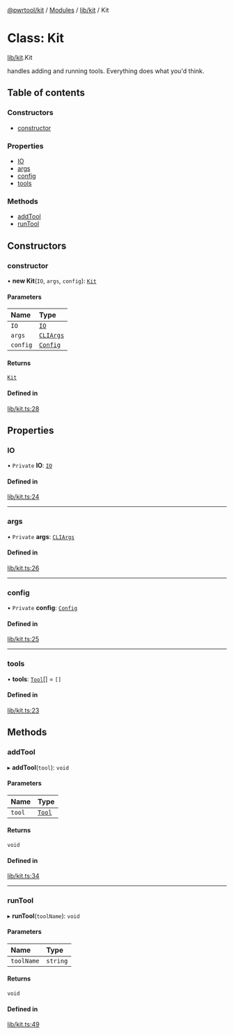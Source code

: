 [@pwrtool/kit](../README.md) / [Modules](../modules.md) / [lib/kit](../modules/lib_kit.md) / Kit

# Class: Kit

[lib/kit](../modules/lib_kit.md).Kit

handles adding and running tools. Everything does what you'd think.

## Table of contents

### Constructors

- [constructor](lib_kit.Kit.md#constructor)

### Properties

- [IO](lib_kit.Kit.md#io)
- [args](lib_kit.Kit.md#args)
- [config](lib_kit.Kit.md#config)
- [tools](lib_kit.Kit.md#tools)

### Methods

- [addTool](lib_kit.Kit.md#addtool)
- [runTool](lib_kit.Kit.md#runtool)

## Constructors

### constructor

• **new Kit**(`IO`, `args`, `config`): [`Kit`](lib_kit.Kit.md)

#### Parameters

| Name     | Type                             |
| :------- | :------------------------------- |
| `IO`     | [`IO`](lib_io.IO.md)             |
| `args`   | [`CLIArgs`](lib_cli.CLIArgs.md)  |
| `config` | [`Config`](lib_config.Config.md) |

#### Returns

[`Kit`](lib_kit.Kit.md)

#### Defined in

[lib/kit.ts:28](https://github.com/pwrtool/kits/blob/00eb7bf/bun/lib/kit.ts#L28)

## Properties

### IO

• `Private` **IO**: [`IO`](lib_io.IO.md)

#### Defined in

[lib/kit.ts:24](https://github.com/pwrtool/kits/blob/00eb7bf/bun/lib/kit.ts#L24)

---

### args

• `Private` **args**: [`CLIArgs`](lib_cli.CLIArgs.md)

#### Defined in

[lib/kit.ts:26](https://github.com/pwrtool/kits/blob/00eb7bf/bun/lib/kit.ts#L26)

---

### config

• `Private` **config**: [`Config`](lib_config.Config.md)

#### Defined in

[lib/kit.ts:25](https://github.com/pwrtool/kits/blob/00eb7bf/bun/lib/kit.ts#L25)

---

### tools

• **tools**: [`Tool`](../interfaces/lib_kit.Tool.md)[] = `[]`

#### Defined in

[lib/kit.ts:23](https://github.com/pwrtool/kits/blob/00eb7bf/bun/lib/kit.ts#L23)

## Methods

### addTool

▸ **addTool**(`tool`): `void`

#### Parameters

| Name   | Type                                    |
| :----- | :-------------------------------------- |
| `tool` | [`Tool`](../interfaces/lib_kit.Tool.md) |

#### Returns

`void`

#### Defined in

[lib/kit.ts:34](https://github.com/pwrtool/kits/blob/00eb7bf/bun/lib/kit.ts#L34)

---

### runTool

▸ **runTool**(`toolName`): `void`

#### Parameters

| Name       | Type     |
| :--------- | :------- |
| `toolName` | `string` |

#### Returns

`void`

#### Defined in

[lib/kit.ts:49](https://github.com/pwrtool/kits/blob/00eb7bf/bun/lib/kit.ts#L49)

